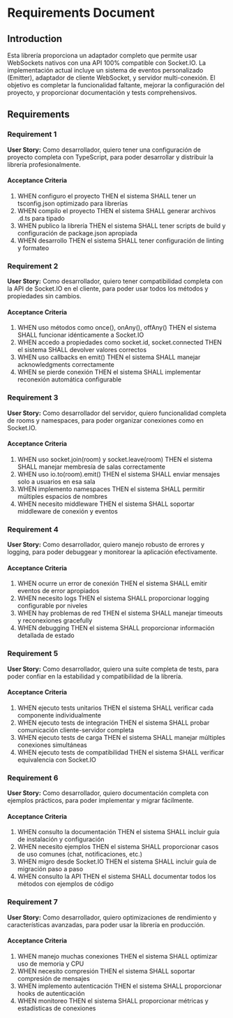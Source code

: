 # Requirements Document

## Introduction

Esta librería proporciona un adaptador completo que permite usar WebSockets nativos con una API 100% compatible con Socket.IO. La implementación actual incluye un sistema de eventos personalizado (Emitter), adaptador de cliente WebSocket, y servidor multi-conexión. El objetivo es completar la funcionalidad faltante, mejorar la configuración del proyecto, y proporcionar documentación y tests comprehensivos.

## Requirements

### Requirement 1

**User Story:** Como desarrollador, quiero tener una configuración de proyecto completa con TypeScript, para poder desarrollar y distribuir la librería profesionalmente.

#### Acceptance Criteria

1. WHEN configuro el proyecto THEN el sistema SHALL tener un tsconfig.json optimizado para librerías
2. WHEN compilo el proyecto THEN el sistema SHALL generar archivos .d.ts para tipado
3. WHEN publico la librería THEN el sistema SHALL tener scripts de build y configuración de package.json apropiada
4. WHEN desarrollo THEN el sistema SHALL tener configuración de linting y formateo

### Requirement 2

**User Story:** Como desarrollador, quiero tener compatibilidad completa con la API de Socket.IO en el cliente, para poder usar todos los métodos y propiedades sin cambios.

#### Acceptance Criteria

1. WHEN uso métodos como once(), onAny(), offAny() THEN el sistema SHALL funcionar idénticamente a Socket.IO
2. WHEN accedo a propiedades como socket.id, socket.connected THEN el sistema SHALL devolver valores correctos
3. WHEN uso callbacks en emit() THEN el sistema SHALL manejar acknowledgments correctamente
4. WHEN se pierde conexión THEN el sistema SHALL implementar reconexión automática configurable

### Requirement 3

**User Story:** Como desarrollador del servidor, quiero funcionalidad completa de rooms y namespaces, para poder organizar conexiones como en Socket.IO.

#### Acceptance Criteria

1. WHEN uso socket.join(room) y socket.leave(room) THEN el sistema SHALL manejar membresía de salas correctamente
2. WHEN uso io.to(room).emit() THEN el sistema SHALL enviar mensajes solo a usuarios en esa sala
3. WHEN implemento namespaces THEN el sistema SHALL permitir múltiples espacios de nombres
4. WHEN necesito middleware THEN el sistema SHALL soportar middleware de conexión y eventos

### Requirement 4

**User Story:** Como desarrollador, quiero manejo robusto de errores y logging, para poder debuggear y monitorear la aplicación efectivamente.

#### Acceptance Criteria

1. WHEN ocurre un error de conexión THEN el sistema SHALL emitir eventos de error apropiados
2. WHEN necesito logs THEN el sistema SHALL proporcionar logging configurable por niveles
3. WHEN hay problemas de red THEN el sistema SHALL manejar timeouts y reconexiones gracefully
4. WHEN debugging THEN el sistema SHALL proporcionar información detallada de estado

### Requirement 5

**User Story:** Como desarrollador, quiero una suite completa de tests, para poder confiar en la estabilidad y compatibilidad de la librería.

#### Acceptance Criteria

1. WHEN ejecuto tests unitarios THEN el sistema SHALL verificar cada componente individualmente
2. WHEN ejecuto tests de integración THEN el sistema SHALL probar comunicación cliente-servidor completa
3. WHEN ejecuto tests de carga THEN el sistema SHALL manejar múltiples conexiones simultáneas
4. WHEN ejecuto tests de compatibilidad THEN el sistema SHALL verificar equivalencia con Socket.IO

### Requirement 6

**User Story:** Como desarrollador, quiero documentación completa con ejemplos prácticos, para poder implementar y migrar fácilmente.

#### Acceptance Criteria

1. WHEN consulto la documentación THEN el sistema SHALL incluir guía de instalación y configuración
2. WHEN necesito ejemplos THEN el sistema SHALL proporcionar casos de uso comunes (chat, notificaciones, etc.)
3. WHEN migro desde Socket.IO THEN el sistema SHALL incluir guía de migración paso a paso
4. WHEN consulto la API THEN el sistema SHALL documentar todos los métodos con ejemplos de código

### Requirement 7

**User Story:** Como desarrollador, quiero optimizaciones de rendimiento y características avanzadas, para poder usar la librería en producción.

#### Acceptance Criteria

1. WHEN manejo muchas conexiones THEN el sistema SHALL optimizar uso de memoria y CPU
2. WHEN necesito compresión THEN el sistema SHALL soportar compresión de mensajes
3. WHEN implemento autenticación THEN el sistema SHALL proporcionar hooks de autenticación
4. WHEN monitoreo THEN el sistema SHALL proporcionar métricas y estadísticas de conexiones